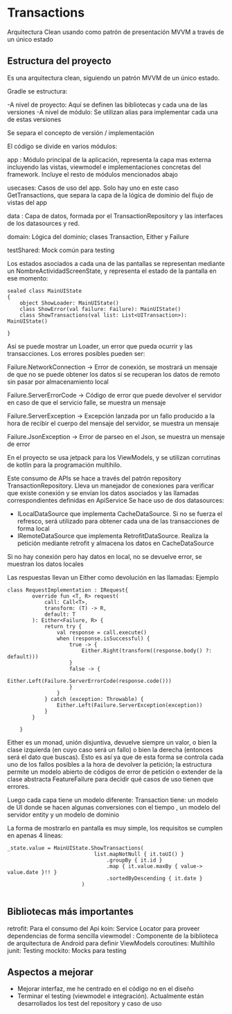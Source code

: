 # Transactions

Arquitectura Clean usando como patrón de presentación MVVM a través de un único estado


## Estructura del proyecto


Es una arquitectura clean, siguiendo un patrón MVVM de un único estado.

Gradle se estructura:

-A nivel de proyecto: Aquí se definen las bibliotecas y cada una de las versiones
-A nivel de módulo: Se utilizan alias para implementar cada una de estas versiones

Se separa el concepto de versión / implementación


El código se divide en varios módulos:

app : Módulo principal de la aplicación, representa la capa mas externa incluyendo las vistas, viewmodel e implementaciones concretas del framework. Incluye el resto de módulos mencionados abajo

usecases: Casos de uso del app. Solo hay uno en este caso GetTransactions, que separa la capa de la lógica de dominio del flujo de vistas del app

data : Capa de datos, formada por el TransactionRepository y las interfaces de los datasources y red.

domain: Lógica del dominio; clases Transaction, Either y Failure

testShared: Mock común para testing

Los estados asociados a cada una de las pantallas se representan mediante un NombreActividadScreenState, y representa el estado de la pantalla en ese momento:


```
sealed class MainUIState
{
    object ShowLoader: MainUIState()
    class ShowError(val failure: Failure): MainUIState()
    class ShowTransactions(val list: List<UITransaction>): MainUIState()

}
```

Así se puede mostrar un Loader, un error que pueda ocurrir y las transacciones.
Los errores posibles pueden ser:

Failure.NetworkConnection ->  Error de conexión, se mostrará un mensaje de que no se puede obtener los datos si se recuperan los
datos de remoto sin pasar por almacenamiento local

Failure.ServerErrorCode -> Código de error que puede devolver el servidor en caso de que el servicio falle, se muestra un mensaje

Failure.ServerException -> Excepción lanzada por un fallo producido a la hora de recibir el cuerpo del mensaje del servidor, se muestra un mensaje

Failure.JsonException -> Error de parseo en el Json, se muestra un mensaje de error


En el proyecto se usa jetpack para los ViewModels, y se utilizan corrutinas de kotlin para la programación multihilo.

Este consumo de APIs se hace a través del patrón repository TransactionRepository. Lleva un manejador de conexiones para verificar que existe conexión y se envían los datos asociados y las llamadas correspondientes definidas en ApiService
Se hace uso de dos datasources: 

- ILocalDataSource que implementa CacheDataSource. Si no se fuerza el refresco, será utilizado para obtener cada una de las transacciones de forma local
- IRemoteDataSource que implementa RetrofitDataSource. Realiza la petición mediante retrofit y almacena los datos en CacheDataSource

Si no hay conexión pero hay datos en local, no se devuelve error, se muestran los datos locales




Las respuestas llevan un Either como devolución en las llamadas: Ejemplo


```
class RequestImplementation : IRequest{
        override fun <T, R> request(
            call: Call<T>,
            transform: (T) -> R,
            default: T
        ): Either<Failure, R> {
            return try {
                val response = call.execute()
                when (response.isSuccessful) {
                    true -> {
                        Either.Right(transform((response.body() ?: default)))
                    }
                    false -> {
                        Either.Left(Failure.ServerErrorCode(response.code()))
                    }
                }
            } catch (exception: Throwable) {
                Either.Left(Failure.ServerException(exception))
            }
        }

    }
```

Either es un monad, unión disjuntiva, devuelve siempre un valor, o bien la clase izquierda (en cuyo caso será un fallo) o bien la derecha (entonces será el dato que buscas). 
Esto es así ya que de esta forma se controla cada uno de los fallos posibles a la hora de devolver la petición; la estructura permite un modelo abierto de códigos de error de petición o extender de la clase abstracta FeatureFailure para decidir qué casos de uso tienen que errores.

Luego cada capa tiene un modelo diferente: Transaction tiene: un modelo de UI donde se hacen algunas conversiones con el tiempo , un modelo del servidor entity y un modelo de dominio

La forma de mostrarlo en pantalla es muy simple, los requisitos se cumplen en apenas 4 líneas:

```
_state.value = MainUIState.ShowTransactions(
                            list.mapNotNull { it.toUI() }
                                .groupBy { it.id }
                                .map { it.value.maxBy { value-> value.date }!! }
                                .sortedByDescending { it.date }
                        )
                        
```

## Bibliotecas más importantes

retrofit: Para el consumo del Api
koin: Service Locator para proveer dependencias de forma sencilla
viewmodel : Componente de la biblioteca de arquitectura de Android para definir ViewModels
coroutines: Multihilo
junit: Testing
mockito: Mocks para testing

## Aspectos a mejorar

- Mejorar interfaz, me he centrado en el código no en el diseño
- Terminar el testing (viewmodel e integración). Actualmente están desarrollados los test del repository y caso de uso
